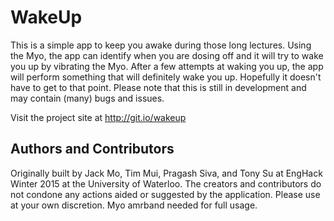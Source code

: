 # WakeUp
This is a simple app to keep you awake during those long lectures. Using the Myo, the app can identify when you are dosing off and it will try to wake you up by vibrating the Myo. After a few attempts at waking you up, the app will perform something that will definitely wake you up. Hopefully it doesn't have to get to that point. Please note that this is still in development and may contain (many) bugs and issues.

Visit the project site at http://git.io/wakeup

<h2> Authors and Contributors</h2>

Originally built by Jack Mo, Tim Mui, Pragash Siva, and Tony Su at EngHack Winter 2015 at the University of Waterloo. The creators and contributors do not condone any actions aided or suggested by the application. Please use at your own discretion. Myo amrband needed for full usage.
